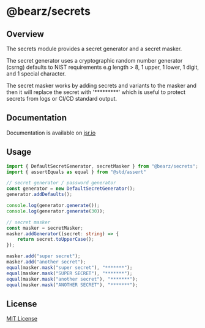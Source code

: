 # @bearz/secrets

## Overview

The secrets module provides a secret generator and a secret masker.

The secret generator uses a cryptographic random number generator (csrng)
defaults to NIST requirements e.g length > 8, 1 upper, 1 lower, 1 digit, and
1 special character.

The secret masker works by adding secrets and variants to the masker and then it
will replace the secret with '*********' which is useful to protect secrets
from logs or CI/CD standard output.

## Documentation

Documentation is available on [jsr.io](https://jsr.io/@bearz/secrets/doc)

## Usage

```typescript
import { DefaultSecretGenerator, secretMasker } from "@bearz/secrets";
import { assertEquals as equal } from "@std/assert"

// secret generator / password generator
const generator = new DefaultSecretGenerator();
generator.addDefaults();

console.log(generator.generate());
console.log(generator.generate(30));

// secret masker
const masker = secretMasker;
masker.addGenerator((secret: string) => {
    return secret.toUpperCase();
});

masker.add("super secret");
masker.add("another secret");
equal(masker.mask("super secret"), "*******");
equal(masker.mask("SUPER SECRET"), "*******");
equal(masker.mask("another secret"), "*******");
equal(masker.mask("ANOTHER SECRET"), "*******");

```

## License

[MIT License](./LICENSE.md)
